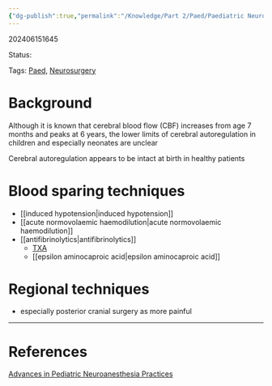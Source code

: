 ```yaml
---
{"dg-publish":true,"permalink":"/Knowledge/Part 2/Paed/Paediatric Neuroanaesthesia/"}
---
```



202406151645

Status: 

Tags: [Paed](../../Medicine/Paediatrics.md), [Neurosurgery](Neurosurgery)

# Background
Although it is known that cerebral blood flow (CBF) increases from age 7 months and peaks at 6 years, the lower limits of cerebral autoregulation in children and especially neonates are unclear

Cerebral autoregulation appears to be intact at birth in healthy patients

# Blood sparing techniques
- [[induced hypotension\|induced hypotension]]
- [[acute normovolaemic haemodilution\|acute normovolaemic haemodilution]]
- [[antifibrinolytics\|antifibrinolytics]]
	- [TXA](../../Medicine/Tranexamic%20acid.md)
	- [[epsilon aminocaproic acid\|epsilon aminocaproic acid]]

# Regional techniques
- especially posterior cranial surgery as more painful






___
# References
[Advances in Pediatric Neuroanesthesia Practices](../../../Reference%20notes/Readwise/Articles/Advances%20in%20Pediatric%20Neuroanesthesia%20Practices.md)